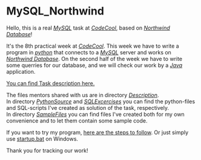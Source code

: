 # MySQL_Northwind
Hello, this is a real [*MySQL*](https://dev.mysql.com/) task at [*CodeCool*](https://www.codecool.com/),
based on [*Northwind Database*](https://theaccessbuddy.wordpress.com/2011/07/03/northwind-database-explained/)!

It's the 8th practical week at [*CodeCool*](https://www.codecool.com/).
This week we have to write a program in [*python*](https://www.python.org/)
that connects to a [*MySQL*](https://dev.mysql.com/) server
and works on [*Northwind Database*](https://theaccessbuddy.wordpress.com/2011/07/03/northwind-database-explained/).
On the second half of the week we have to write some querries for our database,
and we will check our work by a [*Java*](https://www.java.com/en/) application.

[You can find Task description here.](Description.md)

The files mentors shared with us are in directory [*Description*](Description/).  
In directory [*PythonSource*](PythonSoucre/) and [*SQLExcercises*](SQLExcercises/)
you can find the python-files and SQL-scripts I've created as solution of the task, respectively.  
In directory [*SampleFiles*](SampleFiles/) you can find files
I've created both for my own convenience and to let them contain some sample code.

If you want to try my program, [here are the steps to follow](HowToRun.md).
Or just simply use [startup.bat](startup.bat) on Windows.

Thank you for tracking our work!
